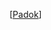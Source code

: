 [[Padok]]

[//begin]: # "Autogenerated link references for markdown compatibility"
[Padok]: Padok "🔥 Padok"
[//end]: # "Autogenerated link references"